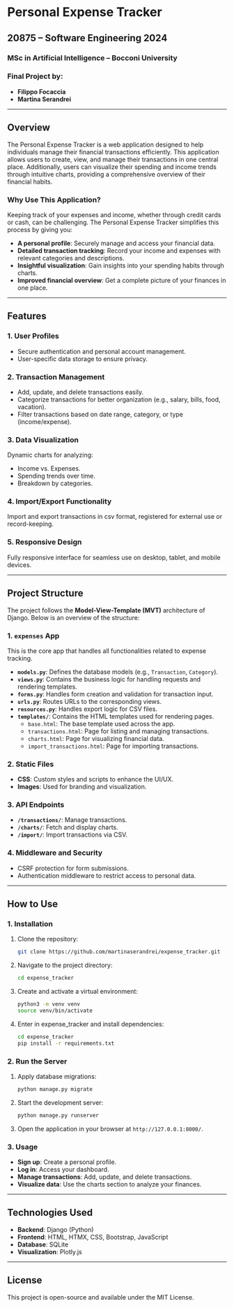 # Personal Expense Tracker
## 20875 – Software Engineering 2024
### MSc in Artificial Intelligence – Bocconi University
### Final Project by:
- **Filippo Focaccia**
- **Martina Serandrei**
---
## Overview

The Personal Expense Tracker is a web application designed to help individuals manage their financial transactions efficiently. This application allows users to create, view, and manage their transactions in one central place. Additionally, users can visualize their spending and income trends through intuitive charts, providing a comprehensive overview of their financial habits.

### Why Use This Application?

Keeping track of your expenses and income, whether through credit cards or cash, can be challenging. The Personal Expense Tracker simplifies this process by giving you:

- **A personal profile**: Securely manage and access your financial data.
- **Detailed transaction tracking**: Record your income and expenses with relevant categories and descriptions.
- **Insightful visualization**: Gain insights into your spending habits through charts.
- **Improved financial overview**: Get a complete picture of your finances in one place.

---

## Features

### 1. User Profiles
- Secure authentication and personal account management.
- User-specific data storage to ensure privacy.

### 2. Transaction Management
- Add, update, and delete transactions easily.
- Categorize transactions for better organization (e.g., salary, bills, food, vacation).
- Filter transactions based on date range, category, or type (income/expense).

### 3. Data Visualization
Dynamic charts for analyzing:
  - Income vs. Expenses.
  - Spending trends over time.
  - Breakdown by categories.

### 4. Import/Export Functionality
Import and export transactions in csv format, registered for external use or record-keeping.

### 5. Responsive Design
Fully responsive interface for seamless use on desktop, tablet, and mobile devices.

---

## Project Structure

The project follows the **Model-View-Template (MVT)** architecture of Django. Below is an overview of the structure:

### 1. **`expenses` App**
This is the core app that handles all functionalities related to expense tracking.

- **`models.py`**: Defines the database models (e.g., `Transaction`, `Category`).
- **`views.py`**: Contains the business logic for handling requests and rendering templates.
- **`forms.py`**: Handles form creation and validation for transaction input.
- **`urls.py`**: Routes URLs to the corresponding views.
- **`resources.py`**: Handles export logic for CSV files.
- **`templates/`**: Contains the HTML templates used for rendering pages.
  - `base.html`: The base template used across the app.
  - `transactions.html`: Page for listing and managing transactions.
  - `charts.html`: Page for visualizing financial data.
  - `import_transactions.html`: Page for importing transactions.

### 2. **Static Files**
- **CSS**: Custom styles and scripts to enhance the UI/UX.
- **Images**: Used for branding and visualization.

### 3. **API Endpoints**
- **`/transactions/`**: Manage transactions.
- **`/charts/`**: Fetch and display charts.
- **`/import/`**: Import transactions via CSV.

### 4. **Middleware and Security**
- CSRF protection for form submissions.
- Authentication middleware to restrict access to personal data.

---

## How to Use

### 1. Installation
1. Clone the repository:
   ```bash
   git clone https://github.com/martinaserandrei/expense_tracker.git
   ```
2. Navigate to the project directory:
   ```bash
   cd expense_tracker
   ```
3. Create and activate a virtual environment:
   ```bash
   python3 -m venv venv
   source venv/bin/activate
   ```
4. Enter in expense_tracker and install dependencies:
   ```bash
   cd expense_tracker
   pip install -r requirements.txt
   ```

### 2. Run the Server
1. Apply database migrations:
   ```bash
   python manage.py migrate
   ```
2. Start the development server:
   ```bash
   python manage.py runserver
   ```
3. Open the application in your browser at `http://127.0.0.1:8000/`.

### 3. Usage
- **Sign up**: Create a personal profile.
- **Log in**: Access your dashboard.
- **Manage transactions**: Add, update, and delete transactions.
- **Visualize data**: Use the charts section to analyze your finances.

---

## Technologies Used

- **Backend**: Django (Python)
- **Frontend**: HTML, HTMX, CSS, Bootstrap, JavaScript
- **Database**: SQLite
- **Visualization**: Plotly.js

---

## License
This project is open-source and available under the MIT License.


